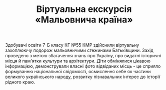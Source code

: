 ﻿---
title: Віртуальна екскурсія «Мальовнича країна»
---

Здобувачі освіти 7-Б класу КГ №55 КМР здійснили віртуальну захоплюючу подорож мальовничими стежинами Батьківщини. Захід проведено з метою збагачення знань про Україну, про видатні історичні місця й пам'ятки культури та архітектури. Діти обмінялися цікавою інформацією, демонстрували власні фото відвіданих місць - це сприяло формуванню національної свідомості, осмислення себе як частини великого українського народу, розвитку пізнавальних інтерес до історії рідного краю.

<slideshow />
